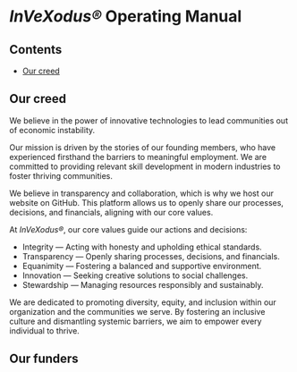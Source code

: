 # *InVeXodus®* Operating Manual

## Contents
* [Our creed](https://github.com/CALaliberte/InVeXodus/blob/main/1%20-%20Manual.md#our-creed)

## Our creed

We believe in the power of innovative technologies to lead communities out of economic instability.

Our mission is driven by the stories of our founding members, who have experienced firsthand the barriers to meaningful employment. We are committed to providing relevant skill development in modern industries to foster thriving communities.

We believe in transparency and collaboration, which is why we host our website on GitHub. This platform allows us to openly share our processes, decisions, and financials, aligning with our core values.

At *InVeXodus®*, our core values guide our actions and decisions:

* Integrity — Acting with honesty and upholding ethical standards.
* Transparency — Openly sharing processes, decisions, and financials.
* Equanimity — Fostering a balanced and supportive environment.
* Innovation — Seeking creative solutions to social challenges.
* Stewardship — Managing resources responsibly and sustainably.

We are dedicated to promoting diversity, equity, and inclusion within our organization and the communities we serve. By fostering an inclusive culture and dismantling systemic barriers, we aim to empower every individual to thrive.

## Our funders

